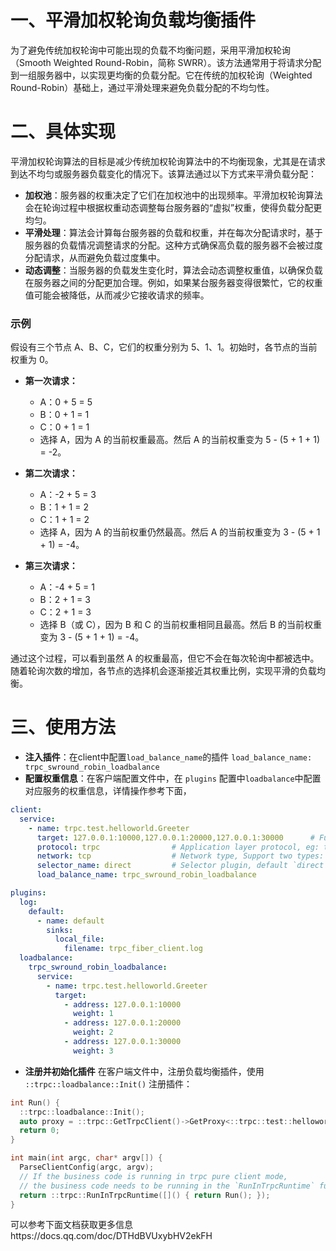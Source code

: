 # 一、平滑加权轮询负载均衡插件

为了避免传统加权轮询中可能出现的负载不均衡问题，采用平滑加权轮询（Smooth Weighted Round-Robin，简称 SWRR）。该方法通常用于将请求分配到一组服务器中，以实现更均衡的负载分配。它在传统的加权轮询（Weighted Round-Robin）基础上，通过平滑处理来避免负载分配的不均匀性。

# 二、具体实现

平滑加权轮询算法的目标是减少传统加权轮询算法中的不均衡现象，尤其是在请求到达不均匀或服务器负载变化的情况下。该算法通过以下方式来平滑负载分配：

- **加权池**：服务器的权重决定了它们在加权池中的出现频率。平滑加权轮询算法会在轮询过程中根据权重动态调整每台服务器的“虚拟”权重，使得负载分配更均匀。
- **平滑处理**：算法会计算每台服务器的负载和权重，并在每次分配请求时，基于服务器的负载情况调整请求的分配。这种方式确保高负载的服务器不会被过度分配请求，从而避免负载过度集中。
- **动态调整**：当服务器的负载发生变化时，算法会动态调整权重值，以确保负载在服务器之间的分配更加合理。例如，如果某台服务器变得很繁忙，它的权重值可能会被降低，从而减少它接收请求的频率。

### 示例

假设有三个节点 A、B、C，它们的权重分别为 5、1、1。初始时，各节点的当前权重为 0。

- **第一次请求：**
  - A：0 + 5 = 5
  - B：0 + 1 = 1
  - C：0 + 1 = 1
  - 选择 A，因为 A 的当前权重最高。然后 A 的当前权重变为 5 - (5 + 1 + 1) = -2。

- **第二次请求：**
  - A：-2 + 5 = 3
  - B：1 + 1 = 2
  - C：1 + 1 = 2
  - 选择 A，因为 A 的当前权重仍然最高。然后 A 的当前权重变为 3 - (5 + 1 + 1) = -4。

- **第三次请求：**
  - A：-4 + 5 = 1
  - B：2 + 1 = 3
  - C：2 + 1 = 3
  - 选择 B（或 C），因为 B 和 C 的当前权重相同且最高。然后 B 的当前权重变为 3 - (5 + 1 + 1) = -4。

通过这个过程，可以看到虽然 A 的权重最高，但它不会在每次轮询中都被选中。随着轮询次数的增加，各节点的选择机会逐渐接近其权重比例，实现平滑的负载均衡。

# 三、使用方法
 
- **注入插件**：在client中配置`load_balance_name`的插件 `load_balance_name: trpc_swround_robin_loadbalance`
- **配置权重信息**：在客户端配置文件中，在 `plugins` 配置中`loadbalance`中配置对应服务的权重信息，详情操作参考下面，

```yaml
client:
  service:
    - name: trpc.test.helloworld.Greeter
      target: 127.0.0.1:10000,127.0.0.1:20000,127.0.0.1:30000      # Fullfill ip:port list here when use `direct` selector.(such as 23.9.0.1:90,34.5.6.7:90)
      protocol: trpc                # Application layer protocol, eg: trpc/http/...
      network: tcp                  # Network type, Support two types: tcp/udp
      selector_name: direct         # Selector plugin, default `direct`, it is used when you want to access via ip:port
      load_balance_name: trpc_swround_robin_loadbalance

plugins:
  log:
    default:
      - name: default
        sinks:
          local_file:
            filename: trpc_fiber_client.log
  loadbalance:         
    trpc_swround_robin_loadbalance:                            
      service:
        - name: trpc.test.helloworld.Greeter
          target:
            - address: 127.0.0.1:10000
              weight: 1
            - address: 127.0.0.1:20000
              weight: 2      
            - address: 127.0.0.1:30000
              weight: 3                  
```
- **注册并初始化插件** 在客户端文件中，注册负载均衡插件，使用 `::trpc::loadbalance::Init()` 注册插件：
```cpp
int Run() {
  ::trpc::loadbalance::Init();
  auto proxy = ::trpc::GetTrpcClient()->GetProxy<::trpc::test::helloworld::GreeterServiceProxy>(FLAGS_service_name);
  return 0;
}

int main(int argc, char* argv[]) {
  ParseClientConfig(argc, argv);
  // If the business code is running in trpc pure client mode,
  // the business code needs to be running in the `RunInTrpcRuntime` function
  return ::trpc::RunInTrpcRuntime([]() { return Run(); });
}
```





可以参考下面文档获取更多信息https://docs.qq.com/doc/DTHdBVUxybHV2ekFH